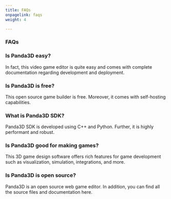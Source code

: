 ```yaml
---
title: FAQs
onpagelink: faqs
weight: 4

---
```


### **FAQs**

### Is Panda3D easy?
In fact, this video game editor is quite easy and comes with complete documentation regarding development and deployment. 
### Is Panda3D is free?
This open source game builder is free. Moreover, it comes with self-hosting capabilities.
### What is Panda3D SDK?
Panda3D SDK is developed using C++ and Python. Further, it is highly performant and robust.
### Is Panda3D good for making games?
This 3D game design software offers rich features for game development such as visualization, simulation, integrations, and more.
### Is Panda3D is open source?
Panda3D is an open source web game editor. In addition, you can find all the source files and documentation here.
